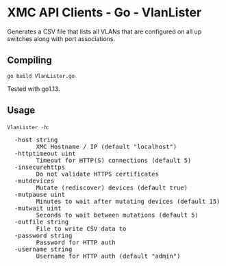# XMC API Clients - Go - VlanLister

Generates a CSV file that lists all VLANs that are configured on all up switches along with port associations.

## Compiling

`go build VlanLister.go`

Tested with go1.13.

## Usage

`VlanLister -h`:

<pre>
  -host string
        XMC Hostname / IP (default "localhost")
  -httptimeout uint
        Timeout for HTTP(S) connections (default 5)
  -insecurehttps
        Do not validate HTTPS certificates
  -mutdevices
        Mutate (rediscover) devices (default true)
  -mutpause uint
        Minutes to wait after mutating devices (default 15)
  -mutwait uint
        Seconds to wait between mutations (default 5)
  -outfile string
        File to write CSV data to
  -password string
        Password for HTTP auth
  -username string
        Username for HTTP auth (default "admin")
</pre>
